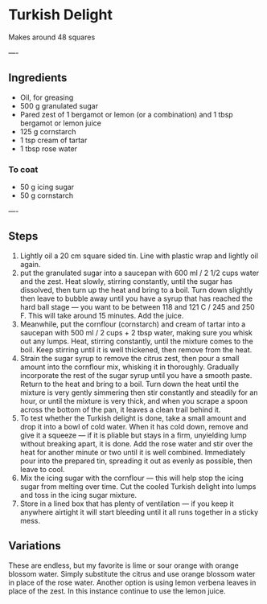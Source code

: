 # Turkish Delight

Makes around 48 squares

—-

## Ingredients

* Oil, for greasing
* 500 g granulated sugar
* Pared zest of 1 bergamot or lemon (or a combination) and 1 tbsp bergamot or lemon juice
* 125 g cornstarch
* 1 tsp cream of tartar
* 1 tbsp rose water

### To coat
* 50 g icing sugar
* 50 g cornstarch

—-

## Steps

1.  Lightly oil a 20 cm square sided tin. Line with plastic wrap and lightly oil again.
2.  put the granulated sugar into a saucepan with 600 ml / 2 1/2 cups water and the zest. Heat slowly, stirring constantly, until the sugar has dissolved, then turn up the heat and bring to a boil. Turn down slightly then leave to bubble away until you have a syrup that has reached the hard ball stage — you want to be between 118 and 121 C / 245 and 250 F. This will take around 15 minutes. Add the juice.
3.  Meanwhile, put the cornflour (cornstarch) and cream of tartar into a saucepan with 500 ml / 2 cups + 2 tbsp water, making sure you whisk out any lumps. Heat, stirring constantly, until the mixture comes to the boil. Keep stirring until it is well thickened, then remove from the heat.
4.  Strain the sugar syrup to remove the citrus zest, then pour a small amount into the cornflour mix, whisking it in thoroughly. Gradually incorporate the rest of the sugar syrup until you have a smooth paste. Return to the heat and bring to a boil. Turn down the heat until the mixture is very gently simmering then stir constantly and steadily for an hour, or until the mixture is very thick, and when you scrape a spoon across the bottom of the pan, it leaves a clean trail behind it.
5.  To test whether the Turkish delight is done, take a small amount and drop it into a bowl of cold water. When it has cold down, remove and give it a squeeze — if it is pliable but stays in a firm, unyielding lump without breaking apart, it is done. Add the rose water and stir over the heat for another minute or two until it is well combined. Immediately pour into the prepared tin, spreading it out as evenly as possible, then leave to cool.
6.  Mix the icing sugar with the cornflour — this will help stop the icing sugar from melting over time. Cut the cooled Turkish delight into lumps and toss in the icing sugar mixture.
7.  Store in a lined box that has plenty of ventilation — if you keep it anywhere airtight it will start bleeding until it all runs together in a sticky mess.

## Variations

These are endless, but my favorite is lime or sour orange with orange blossom water. Simply substitute the citrus and use orange blossom water in place of the rose water. Another option is using lemon verbena leaves in place of the zest. In this instance continue to use the lemon juice.